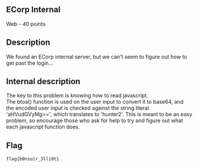 ## ECorp Internal
Web - 40 points

Description
------------
We found an ECorp internal server, but we can't seem to figure out how to get past the login...


Internal description
------------
The key to this problem is knowing how to read javascript.  
The btoa() function is used on the user input to convert it to base64, and the encoded user input is checked against the string literal 'aHVudGVyMg==', which translates to 'hunter2'.
This is meant to be an easy problem, so encourage those who ask for help to try and figure out what each javascript function does.

Flag
------------

`flag{b0nsoir_3lli0t}`
